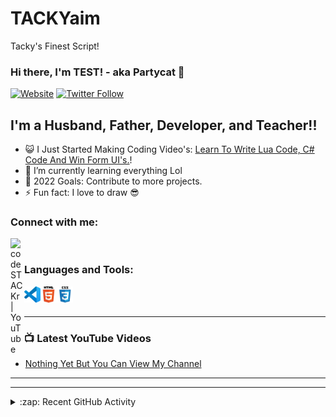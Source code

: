 # TACKYaim
Tacky's Finest Script!

### Hi there, I'm TEST! - aka Partycat 👋 

[![Website](https://img.shields.io/website?label=codeSTACKr.com&style=for-the-badge&url=https%3A%2F%2Fcodestackr.com)](https://codestackr.com)
[![Twitter Follow](https://img.shields.io/twitter/follow/codeSTACKr?color=1DA1F2&logo=twitter&style=for-the-badge)](https://twitter.com/intent/follow?original_referer=https%3A%2F%2Fgithub.com%2FcodeSTACKr&screen_name=codeSTACKr)

## I'm a Husband, Father, Developer, and Teacher!!

- 😺 I Just Started Making Coding Video's: [Learn To Write Lua Code, C# Code And Win Form UI's.][youtube]!
- 🌱 I’m currently learning everything Lol
- 🥅 2022 Goals: Contribute to more projects.
- ⚡ Fun fact: I love to draw 😎

### Connect with me:


[<img align="left" alt="codeSTACKr | YouTube" width="22px" src="https://cdn.jsdelivr.net/npm/simple-icons@v3/icons/youtube.svg" />][youtube]



<br />

### Languages and Tools:

[<img align="left" alt="Visual Studio Code" width="26px" src="https://raw.githubusercontent.com/github/explore/80688e429a7d4ef2fca1e82350fe8e3517d3494d/topics/visual-studio-code/visual-studio-code.png" />][viscode]
[<img align="left" alt="HTML5" width="26px" src="https://raw.githubusercontent.com/github/explore/80688e429a7d4ef2fca1e82350fe8e3517d3494d/topics/html/html.png" />][html]
[<img align="left" alt="CSS3" width="26px" src="https://raw.githubusercontent.com/github/explore/80688e429a7d4ef2fca1e82350fe8e3517d3494d/topics/css/css.png" />][css]



<br />
<br />

---

### 📺 Latest YouTube Videos

<!-- YOUTUBE:START -->
- [Nothing Yet But You Can View My Channel](https://www.youtube.com/channel/UCsOb_O9Viw_7Q0lBydhxpTw)
<!-- YOUTUBE:END -->


---




---

<details>
  <summary>:zap: Recent GitHub Activity</summary>
  
<!--START_SECTION:activity-->
1. Nothing To See Here!
<!--END_SECTION:activity-->

</details>




[youtube]: https://www.youtube.com/channel/UCsOb_O9Viw_7Q0lBydhxpTw

[viscode]: https://code.visualstudio.com

[html]: https://www.google.com/search?client=opera-gx&q=html&sourceid=opera&ie=UTF-8&oe=UTF-8

[css]: https://www.google.com/search?client=opera-gx&hs=0vB&sxsrf=AOaemvJkVTJOmh5ZHiMvnwUw4BAwUJdEig:1641237209281&q=css+code&spell=1&sa=X&ved=2ahUKEwivk-eGpZb1AhXpdN8KHTfZB28QirwEKAB6BAgBEDE&biw=1879&bih=931&dpr=1


